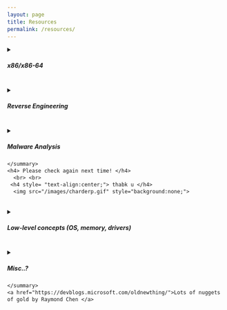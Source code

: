 ```yaml
---
layout: page
title: Resources
permalink: /resources/
---
```


<div class = "rcspg">

  <details>
    <summary>
      <h5> x86/x86-64 </h5>
    </summary>
    
    <details>
    <summary>
      <h5>x86</h5>
    </summary>
      
      <h3> Overview of x86 </h3>
      <a href="https://revers.engineering/applied-re-accelerated-assembly-p1/"> Applied Reverse Engineering: Accelerated Assembly by Daax Rynd (recommended) </a>
      <br> <br>
      
      <a href="http://www.cs.virginia.edu/~evans/cs216/guides/x86.html">x86 Assembly Guide - University of Virginia [CS216] notes by David Evans (recommended) </a>
      <br> <br>
      
      <a href="https://www.cs.princeton.edu/courses/archive/spr08/cos217/reading/ProgrammingGroundUp-1-0-lettersize.pdf">Programming from the Ground Up by Jonathan Bartlett. Starts from the ground up as stated on its title. (how a computer works -> x86 -> high level languages) </a>
      <br> <br>
      
      <a href="https://diveintosystems.org/book/index.html"> Reader friendly guide (online textbook) covering various topics including x86 by Suzanne J. Matthews, Tia Newhall, and Kevin C. Webb </a>
      <br> <br>
      
      <a href="https://ee.usc.edu/~redekopp/cs356/slides/CS356Unit4_x86_ISA.pdf"> x86 Instruction Set lecture - USC [CS 356] by Mark Redekopp</a> 
  <br> <br>
      
      
      
    
      
      <h3> Stack </h3>
      <a href="https://people.cs.rutgers.edu/~pxk/419/notes/frames.html">Stack Frames - Rutgers University [CS 419] notes by Paul Krzyzanowski </a>
    <br>  <br> 
      <a href= "https://eli.thegreenplace.net/2011/02/04/where-the-top-of-the-stack-is-on-x86/">Where the top of the stack is on x86 - Eli Bendersky (MUST READ)</a>
    <br>  <br>
      <a href="https://www.csee.umbc.edu/~chang/cs313.s02/stack.shtml">C Function Call Conventions and the Stack - UMBC [CMSC 313] lecture review. </a>
   <br>  <br>
      <a href="https://www.csie.ntu.edu.tw/~cyy/courses/assembly/09fall/lectures/handouts/lec15_x86procedure_4up.pdf"> NTU (Taiwanese uni.?) lecture covering push/pop operations on the stack w/ diagrams to help visualize context.</a> 
    <br>
    <br>
    <h3> LEA instruction and pointers </h3>
      <a href="https://handmade.network/forums/articles/t/7111-using_the_lea_instruction_for_arbitrary_arithmetic/">LEA (Load Effective Address) arithmetic "trick" - Ben Visness(recommended)</a>
      <br>  <br>
      <a href="http://www.cs.yale.edu/homes/aspnes/pinewiki/C(2f)Pointers.html#Pointer_arithmetic_and_arrays">Pointers and arrays - Yale [CS 223] notes by James Aspnes </a>
    <br>  <br>
      <a href="https://web.cecs.pdx.edu/~kimchris/cs201/slides/13%20-%20x86%20Arrays.pdf">Arrays - Portland State University [CS 201] notes by Chris Kim</a>
    <br>  <br>
      <a href="http://web.cecs.pdx.edu/~kimchris/cs201/slides/14%20-%20x86%20Structs.pdf">Structs - Portland State University [CS 201] notes by Chris Kim </a>
    <br>  <br>
    <a href="https://diveintosystems.org/book/C7-x86_64/arrays.html"> </a>
    <br>  <br>
<a href="https://en.wikibooks.org/wiki/X86_Disassembly/Data_Structures">WikiBooks - x86_Disassembly Data_structures </a>
    <br>  <br>
      
      <a href="https://news.ycombinator.com/item?id=12353262#12353372"> example provided by a user</a>
      
      
      <h3> Registers </h3>
      
      
    <a href= "https://codearcana.com/posts/2013/05/21/a-brief-introduction-to-x86-calling-conventions.html">A brief introduction to x86 calling conventions - Alex Reece (recommended) </a>
    <br> <br>
      
      <a href="https://practicalmalwareanalysis.com/2012/04/03/all-about-ebp/">All About EBP - andykhonig (recommended)</a>
    <br> <br>
     
      <a href="https://www.sciencedirect.com/topics/computer-science/extended-instruction-pointer">Preview of a book chapter  </a>
    <br> <br>
       
    <a href="https://www.eecg.utoronto.ca/~amza/www.mindsec.com/files/x86regs.html"> Brief descriptions of x86 Registers </a>
    <br> <br>
      
      
      
    </details>
    
    <br>
  
    <details>
    <summary>
      <h5>x86-64</h5>
    </summary>
      <a href="https://eli.thegreenplace.net/2011/09/06/stack-frame-layout-on-x86-64">Stack frame layout on x86-64 - Eli Bendersky </a> 
      <br> <br>
      <a href="http://www.cs.cmu.edu/afs/cs/academic/class/15213-s14/www/lectures/08-machine-data.pdf">x86-64 Procedures, Arrays, and Structures - Carnegie Mellon University [15‐213/18-243] lecture by Anthony Rowe, Seth Goldstein and Gregory Kesden </a>
      <br> <br>
      
      <a href="https://cs.brown.edu/courses/csci1310/2020/notes/l08.html">Assembly Language, Calling Convention, and the Stack - Brown University [CS 1310] notes by Malte Schwarzkopf </a>
      
    <br>  <br>
    </details>
    
      <br>
    
    
    
    
    
    
    
    
  </details>

  <br>
  
  
  <details>
    <summary>
      <h5> Reverse Engineering </h5>
    </summary>
    <a href="https://secret.club/"> secret club | We Break Software </a> 
  <br> <br>
    <a href="https://revers.engineering/"> Reverse Engineering - Bugs, hypervisors, and reverse engineering research </a> 
  <br> <br>
  </details>
  
  <br> 
  
  <details>
    <summary>
      <h5> Malware Analysis </h5>
      
    </summary>
    <h4> Please check again next time! </h4>
      <br> <br> 
     <h4 style= "text-align:center;"> thabk u </h4>
      <img src="/images/charderp.gif" style="background:none;"> 
  </details>
  
  <br>
  
   <details>
    <summary>
      <h5> Low-level concepts (OS, memory, drivers) </h5>
    </summary>
    <h4> Please check again next time! </h4>
      <br> <br> 
     <h4 style= "text-align:center;"> thabk u </h4> 
      <img src="/images/charderp.gif" style="background:none;"> 
  </details>
  
  <br>
  
  <details>
    <summary>
      <h5> Misc..? </h5>
      
    </summary>
    <a href="https://devblogs.microsoft.com/oldnewthing/">Lots of nuggets of gold by Raymond Chen </a>
  </details>
  
</div>
  
